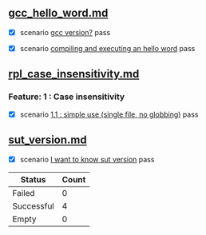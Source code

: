 
## [gcc_hello_word.md](..\..\examples\gcc_hello_word.md)  

  - [X] scenario [gcc version?](..\..\examples\gcc_hello_word.md) pass  

  - [X] scenario [compiling and executing an hello word](..\..\examples\gcc_hello_word.md) pass  


## [rpl_case_insensitivity.md](..\..\examples\rpl_case_insensitivity.md)  

  ### Feature: 1 : Case insensitivity  

  - [X] scenario [1.1 : simple use (single file, no globbing)](..\..\examples\rpl_case_insensitivity.md) pass  


## [sut_version.md](..\..\examples\sut_version.md)  

  - [X] scenario [I want to know sut version](..\..\examples\sut_version.md) pass  


| Status     | Count |
|------------|-------|
| Failed     | 0     |
| Successful | 4     |
| Empty      | 0     |
